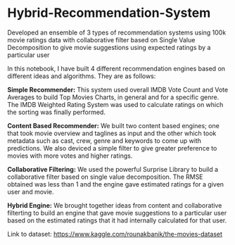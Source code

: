 # Hybrid-Recommendation-System
Developed an ensemble of 3 types of recommendation systems using 100k movie ratings data with collaborative filter based on Single Value Decomposition to give movie suggestions using expected ratings by a particular user

In this notebook, I have built 4 different recommendation engines based on different ideas and algorithms. They are as follows:

**Simple Recommender:** This system used overall IMDB Vote Count and Vote Averages to build Top Movies Charts, in general and for a specific genre. The IMDB Weighted Rating System was used to calculate ratings on which the sorting was finally performed.  

**Content Based Recommender:** We built two content based engines; one that took movie overview and taglines as input and the other which took metadata such as cast, crew, genre and keywords to come up with predictions. We also deviced a simple filter to give greater preference to movies with more votes and higher ratings.  

**Collaborative Filtering:** We used the powerful Surprise Library to build a collaborative filter based on single value decomposition. The RMSE obtained was less than 1 and the engine gave estimated ratings for a given user and movie.  

**Hybrid Engine:** We brought together ideas from content and collaborative filterting to build an engine that gave movie suggestions to a particular user based on the estimated ratings that it had internally calculated for that user.


Link to dataset: https://www.kaggle.com/rounakbanik/the-movies-dataset
